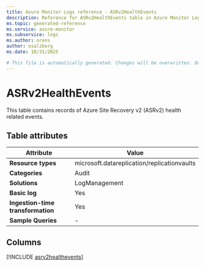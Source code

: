 ```yaml
---
title: Azure Monitor Logs reference - ASRv2HealthEvents
description: Reference for ASRv2HealthEvents table in Azure Monitor Logs.
ms.topic: generated-reference
ms.service: azure-monitor
ms.subservice: logs
ms.author: orens
author: osalzberg
ms.date: 10/31/2025

# This file is automatically generated. Changes will be overwritten. Do not change this file directly.
---
```


# ASRv2HealthEvents

This table contains records of Azure Site Recovery v2 (ASRv2) health related events.


## Table attributes

|Attribute|Value|
|---|---|
|**Resource types**|microsoft.datareplication/replicationvaults|
|**Categories**|Audit|
|**Solutions**| LogManagement|
|**Basic log**|Yes|
|**Ingestion-time transformation**|Yes|
|**Sample Queries**|-|



## Columns
  
[!INCLUDE [asrv2healthevents](~/reusable-content/ce-skilling/azure/includes/azure-monitor/reference/tables/asrv2healthevents-include.md)]
